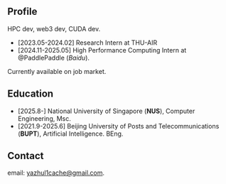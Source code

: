## Profile
HPC dev, web3 dev, CUDA dev.

+ [2023.05-2024.02] Research Intern at THU-AIR
+ [2024.11-2025.05] High Performance Computing Intern at @PaddlePaddle (*Baidu*).

Currently available on job market.

## Education
+ [2025.8-] National University of Singapore (**NUS**), Computer Engineering, Msc.
+ [2021.9-2025.6] Beijing University of Posts and Telecommunications (**BUPT**), Artificial Intelligence. BEng.

## Contact
email: yazhul1cache@gmail.com.
